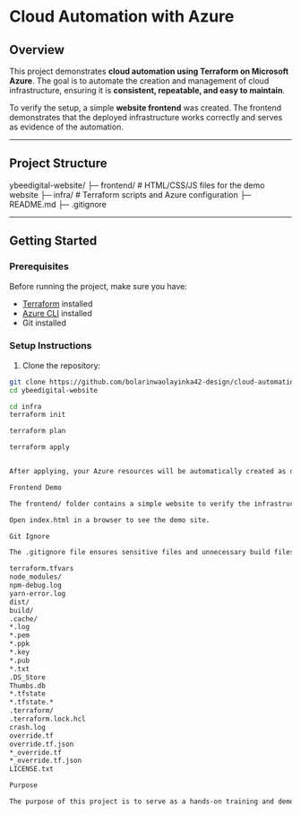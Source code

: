 # Cloud Automation with Azure

## Overview

This project demonstrates **cloud automation using Terraform on Microsoft Azure**. The goal is to automate the creation and management of cloud infrastructure, ensuring it is **consistent, repeatable, and easy to maintain**. 

To verify the setup, a simple **website frontend** was created. The frontend demonstrates that the deployed infrastructure works correctly and serves as evidence of the automation.

---

## Project Structure

ybeedigital-website/
├─ frontend/ # HTML/CSS/JS files for the demo website
├─ infra/ # Terraform scripts and Azure configuration
├─ README.md
├─ .gitignore


---

## Getting Started

### Prerequisites

Before running the project, make sure you have:

- [Terraform](https://www.terraform.io/downloads) installed
- [Azure CLI](https://learn.microsoft.com/en-us/cli/azure/install-azure-cli) installed
- Git installed

### Setup Instructions

1. Clone the repository:
```bash
git clone https://github.com/bolarinwaolayinka42-design/cloud-automation-using-Terraform-on-Microsoft-Azure.git
cd ybeedigital-website

cd infra
terraform init

terraform plan

terraform apply


After applying, your Azure resources will be automatically created as defined in the Terraform scripts.

Frontend Demo

The frontend/ folder contains a simple website to verify the infrastructure.

Open index.html in a browser to see the demo site.

Git Ignore

The .gitignore file ensures sensitive files and unnecessary build files are not uploaded:

terraform.tfvars
node_modules/
npm-debug.log
yarn-error.log
dist/
build/
.cache/
*.log
*.pem
*.ppk
*.key
*.pub
*.txt
.DS_Store
Thumbs.db
*.tfstate
*.tfstate.*
.terraform/
.terraform.lock.hcl
crash.log
override.tf
override.tf.json
*_override.tf
*_override.tf.json
LICENSE.txt

Purpose

The purpose of this project is to serve as a hands-on training and demonstration of cloud automation with Azure. It illustrates how Terraform can be used to provision and manage infrastructure efficiently, while providing a tangible frontend website to validate and showcase the automated environment.







